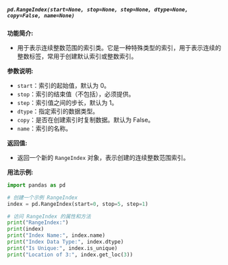 ##### `pd.RangeIndex(start=None, stop=None, step=None, dtype=None, copy=False, name=None)`
**功能简介:**
- 用于表示连续整数范围的索引类。它是一种特殊类型的索引，用于表示连续的整数标签，常用于创建默认索引或整数索引。

**参数说明:**
- `start`：索引的起始值，默认为 0。
- `stop`：索引的结束值（不包括），必须提供。
- `step`：索引值之间的步长，默认为 1。
- `dtype`：指定索引的数据类型。
- `copy`：是否在创建索引时复制数据。默认为 False。
- `name`：索引的名称。

**返回值:**
- 返回一个新的 `RangeIndex` 对象，表示创建的连续整数范围索引。

**用法示例:**
```python
import pandas as pd

# 创建一个示例 RangeIndex
index = pd.RangeIndex(start=0, stop=5, step=1)

# 访问 RangeIndex 的属性和方法
print("RangeIndex:")
print(index)
print("Index Name:", index.name)
print("Index Data Type:", index.dtype)
print("Is Unique:", index.is_unique)
print("Location of 3:", index.get_loc(3))
```
